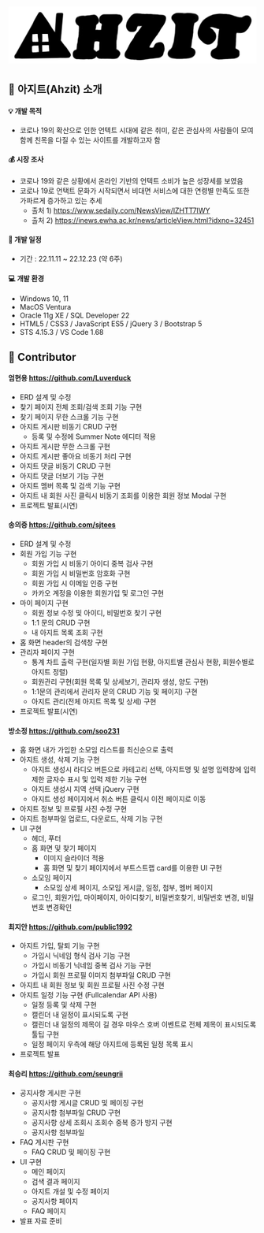 ![poster](./logo-ahzit.png)
===========================

:information_desk_person: 아지트(Ahzit) 소개
------------------------------
#### :bulb: 개발 목적   
* 코로나 19의 확산으로 인한 언텍트 시대에 같은 취미, 같은 관심사의 사람들이 모여 함께 친목을 다질 수 있는 사이트를 개발하고자 함   

#### :moneybag: 시장 조사   
* 코로나 19와 같은 상황에서 온라인 기반의 언텍트 소비가 높은 성장세를 보였음
* 코로나 19로 언택트 문화가 시작되면서 비대면 서비스에 대한 연령별 만족도 또한 가파르게 증가하고 있는 추세   
  - 출처 1) https://www.sedaily.com/NewsView/lZHTT7IWY
  - 출처 2) https://inews.ewha.ac.kr/news/articleView.html?idxno=32451   

#### :calendar: 개발 일정   
* 기간 : 22.11.11 ~ 22.12.23 (약 6주)   

#### :computer: 개발 환경   
* Windows 10, 11
* MacOS Ventura
* Oracle 11g XE / SQL Developer 22
* HTML5 / CSS3 / JavaScript ES5 / jQuery 3 / Bootstrap 5
* STS 4.15.3 / VS Code 1.68   

:clap: Contributor
---------------
#### 엄현용 https://github.com/Luverduck
* ERD 설계 및 수정 
* 찾기 페이지 전체 조회/검색 조회 기능 구현
* 찾기 페이지 무한 스크롤 기능 구현
* 아지트 게시판 비동기 CRUD 구현 
  - 등록 및 수정에 Summer Note 에디터 적용
* 아지트 게시판 무한 스크롤 구현
* 아지트 게시판 좋아요 비동기 처리 구현
* 아지트 댓글 비동기 CRUD 구현
* 아지트 댓글 더보기 기능 구현
* 아지트 멤버 목록 및 검색 기능 구현
* 아지트 내 회원 사진 클릭시 비동기 조회를 이용한 회원 정보 Modal 구현
* 프로젝트 발표(시연)   

#### 송의중 https://github.com/sjtees
* ERD 설계 및 수정
* 회원 가입 기능 구현
  - 회원 가입 시 비동기 아이디 중복 검사 구현
  - 회원 가입 시 비밀번호 암호화 구현
  - 회원 가입 시 이메일 인증 구현
  - 카카오 계정을 이용한 회원가입 및 로그인 구현
* 마이 페이지 구현 
  - 회원 정보 수정 및 아이디, 비밀번호 찾기 구현
  - 1:1 문의 CRUD 구현
  - 내 아지트 목록 조회 구현
* 홈 화면 header의 검색창 구현
* 관리자 페이지 구현
  - 통계 차트 출력 구현(일자별 회원 가입 현황, 아지트별 관심사 현황, 회원수별로 아지트 정렬)
  - 회원관리 구현(회원 목록 및 상세보기, 관리자 생성, 양도 구현)
  - 1:1문의 관리에서 관리자 문의 CRUD 기능 및 페이지) 구현
  - 아지트 관리(전체 아지트 목록 및 상세) 구현
* 프로젝트 발표(시연)   

#### 방소정 https://github.com/soo231
* 홈 화면 내가 가입한 소모임 리스트를 최신순으로 출력
* 아지트 생성, 삭제 기능 구현
  - 아지트 생성시 라디오 버튼으로 카테고리 선택, 아지트명 및 설명 입력창에 입력 제한 글자수 표시 및 입력 제한 기능 구현
  - 아지트 생성시 지역 선택 jQuery 구현
  - 아지트 생성 페이지에서 취소 버튼 클릭시 이전 페이지로 이동
* 아지트 정보 및 프로필 사진 수정 구현
* 아지트 첨부파일 업로드, 다운로드, 삭제 기능 구현
* UI 구현
  - 헤더, 푸터
  - 홈 화면 및 찾기 페이지
    - 이미지 슬라이더 적용
    - 홈 화면 및 찾기 페이지에서 부트스트랩 card를 이용한 UI 구현
  - 소모임 페이지
    - 소모임 상세 페이지, 소모임 게시글, 일정, 첨부, 멤버 페이지
  - 로그인, 회원가입, 마이페이지, 아이디찾기, 비밀번호찾기, 비밀번호 변경, 비밀번호 변경확인   

#### 최지안 https://github.com/public1992
* 아지트 가입, 탈퇴 기능 구현
  - 가입시 닉네임 형식 검사 기능 구현
  - 가입시 비동기 닉네임 중복 검사 기능 구현
  - 가입시 회원 프로필 이미지 첨부파일 CRUD 구현
* 아지트 내 회원 정보 및 회원 프로필 사진 수정 구현
* 아지트 일정 기능 구현 (Fullcalendar API 사용)
  - 일정 등록 및 삭제 구현
  - 캘린더 내 일정이 표시되도록 구현
  - 캘린더 내 일정의 제목이 길 경우 마우스 호버 이벤트로 전체 제목이 표시되도록 툴팁 구현
  - 일정 페이지 우측에 해당 아지트에 등록된 일정 목록 표시 
* 프로젝트 발표   

#### 최승리 https://github.com/seungrii
* 공지사항 게시판 구현
  - 공지사항 게시글 CRUD 및 페이징 구현
  - 공지사항 첨부파일 CRUD 구현
  - 공지사항 상세 조회시 조회수 중복 증가 방지 구현
  - 공지사항 첨부파일
* FAQ 게시판 구현
  - FAQ CRUD 및 페이징 구현
* UI 구현
  - 메인 페이지
  - 검색 결과 페이지
  - 아지트 개설 및 수정 페이지
  - 공지사항 페이지
  - FAQ 페이지
* 발표 자료 준비

